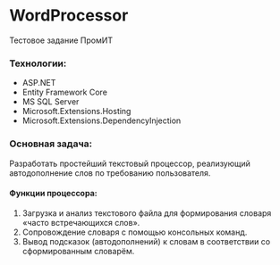 # WordProcessor
Тестовое задание ПромИТ
### Технологии:
* ASP.NET
* Entity Framework Core
* MS SQL Server
* Microsoft.Extensions.Hosting
* Microsoft.Extensions.DependencyInjection
### Основная задача:
Разработать простейший текстовый процессор, реализующий автодополнение слов по
требованию пользователя.
#### Функции процессора:
1. Загрузка и анализ текстового файла для формирования словаря «часто встречающихся слов».
2. Сопровождение словаря с помощью консольных команд.
3. Вывод подсказок (автодополнений) к словам в соответствии со сформированным словарём.
